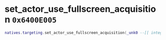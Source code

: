 # set_actor_use_fullscreen_acquisition `0x6400E005`

```lua
natives.targeting.set_actor_use_fullscreen_acquisition(_unk0 --[[ integer ]], _unk1 --[[ integer ]])
```